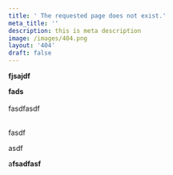 ```yaml
---
title: ' The requested page does not exist.'
meta_title: ''
description: this is meta description
image: /images/404.png
layout: '404'
draft: false
---
```

**fjsajdf**

**fads**\
\
fasdfasdf

\
fasdf

asdf

a**fsadfasf**
